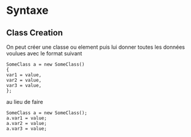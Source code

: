 
# Syntaxe

## Class Creation
On peut créer une classe ou element puis lui donner toutes les données voulues avec le format suivant

```
SomeClass a = new SomeClass()
{
var1 = value,
var2 = value,
var3 = value,
};
```

au lieu de faire
```
SomeClass a = new SomeClass();
a.var1 = value;
a.var2 = value;
a.var3 = value;
```
